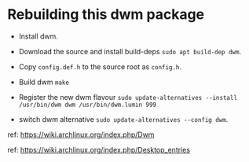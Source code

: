 Rebuilding this dwm package
===

* Install dwm.

* Download the source and install build-deps `sudo apt build-dep dwm`.

* Copy `config.def.h` to the source root as `config.h`.

* Build dwm `make`

* Register the new dwm flavour `sudo update-alternatives --install /usr/bin/dwm dwm /usr/bin/dwm.lumin 999`

* switch dwm alternative `sudo update-alternatives --config dwm`.

ref: https://wiki.archlinux.org/index.php/Dwm

ref: https://wiki.archlinux.org/index.php/Desktop_entries
